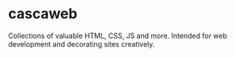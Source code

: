 # cascaweb
Collections of valuable HTML, CSS, JS and more. Intended for web development and decorating sites creatively.
